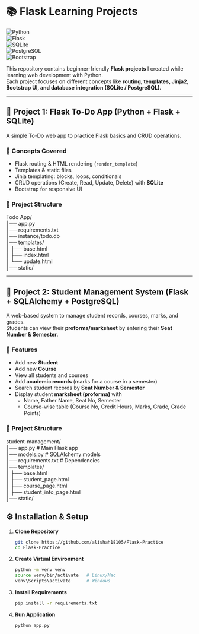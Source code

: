 # 📚 Flask Learning Projects  

![Python](https://img.shields.io/badge/Python-3.10%2B-blue?logo=python)  
![Flask](https://img.shields.io/badge/Flask-2.0%2B-black?logo=flask)  
![SQLite](https://img.shields.io/badge/SQLite-Database-lightgrey?logo=sqlite)  
![PostgreSQL](https://img.shields.io/badge/PostgreSQL-Database-blue?logo=postgresql)  
![Bootstrap](https://img.shields.io/badge/Bootstrap-5-purple?logo=bootstrap)  

This repository contains beginner-friendly **Flask projects** I created while learning web development with Python.  
Each project focuses on different concepts like **routing, templates, Jinja2, Bootstrap UI, and database integration (SQLite / PostgreSQL).**  

---

## 📝 Project 1: Flask To-Do App (Python + Flask + SQLite)  

A simple To-Do web app to practice Flask basics and CRUD operations.  

### 🔹 Concepts Covered  
- Flask routing & HTML rendering (`render_template`)  
- Templates & static files  
- Jinja templating: blocks, loops, conditionals  
- CRUD operations (Create, Read, Update, Delete) with **SQLite**  
- Bootstrap for responsive UI  

### 📂 Project Structure  
Todo App/  
│── app.py  
│── requirements.txt  
│── instance/todo.db  
│── templates/  
│ ├── base.html  
│ ├── index.html  
│ └── update.html  
│── static/   


---

## 📝 Project 2: Student Management System (Flask + SQLAlchemy + PostgreSQL)  

A web-based system to manage student records, courses, marks, and grades.  
Students can view their **proforma/marksheet** by entering their **Seat Number & Semester**.  

### 🔹 Features  
- Add new **Student**  
- Add new **Course**  
- View all students and courses  
- Add **academic records** (marks for a course in a semester)  
- Search student records by **Seat Number & Semester**  
- Display student **marksheet (proforma)** with  
  - Name, Father Name, Seat No, Semester  
  - Course-wise table (Course No, Credit Hours, Marks, Grade, Grade Points)  

### 📂 Project Structure 

student-management/  
│── app.py # Main Flask app  
│── models.py # SQLAlchemy models  
│── requirements.txt # Dependencies  
│── templates/  
│ ├── base.html  
│ ├── student_page.html  
│ ├── course_page.html  
│ ├── student_info_page.html  
│── static/  


## ⚙️ Installation & Setup  

1. **Clone Repository**
   ```bash
   git clone https://github.com/alishah18105/Flask-Practice
   cd Flask-Practice
    ```

2. **Create Virtual Environment**

   ```bash
   python -m venv venv
   source venv/bin/activate   # Linux/Mac  
   venv\Scripts\activate      # Windows
   ```

3. **Install Requirements**

   ```bash
   pip install -r requirements.txt
   ```

4. **Run Application**

   ```bash
   python app.py
   ```


